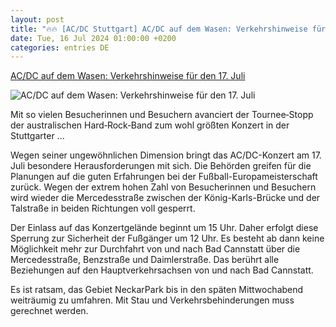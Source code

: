 ```yaml
---
layout: post
title: "🔥🔥 [AC/DC Stuttgart] AC/DC auf dem Wasen: Verkehrshinweise für den 17. Juli"
date: Tue, 16 Jul 2024 01:00:00 +0200
categories: entries DE
---
```

[AC/DC auf dem Wasen: Verkehrshinweise für den 17. Juli](https://www.stuttgart.de/service/aktuelle-meldungen/juli/ac-dc-auf-dem-cannstatter-wasen-verkehrshinweise-fuer-den-17.juli.php)

![AC/DC auf dem Wasen: Verkehrshinweise für den 17. Juli](https://www.stuttgart.de/openGraph-200x200.png)

Mit so vielen Besucherinnen und Besuchern avanciert der Tournee‐Stopp der australischen Hard‐Rock‐Band zum wohl größten Konzert in der Stuttgarter ...

Wegen seiner ungewöhnlichen Dimension bringt das AC/DC-Konzert am 17. Juli besondere Herausforderungen mit sich. Die Behörden greifen für die Planungen auf die guten Erfahrungen bei der Fußball-Europameisterschaft zurück. Wegen der extrem hohen Zahl von Besucherinnen und Besuchern wird wieder die Mercedesstraße zwischen der König-Karls-Brücke und der Talstraße in beiden Richtungen voll gesperrt.

Der Einlass auf das Konzertgelände beginnt um 15 Uhr. Daher erfolgt diese Sperrung zur Sicherheit der Fußgänger um 12 Uhr. Es besteht ab dann keine Möglichkeit mehr zur Durchfahrt von und nach Bad Cannstatt über die Mercedesstraße, Benzstraße und Daimlerstraße. Das berührt alle Beziehungen auf den Hauptverkehrsachsen von und nach Bad Cannstatt.

Es ist ratsam, das Gebiet NeckarPark bis in den späten Mittwochabend weiträumig zu umfahren. Mit Stau und Verkehrsbehinderungen muss gerechnet werden.

